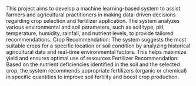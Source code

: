 This project aims to develop a machine learning-based system to assist farmers and agricultural practitioners in making data-driven decisions regarding crop selection and fertilizer application.
The system analyzes various environmental and soil parameters, such as soil type, pH, temperature, humidity, rainfall, and nutrient levels, to provide tailored recommendations.
Crop Recommendation:
The system suggests the most suitable crops for a specific location or soil condition by analyzing historical agricultural data and real-time environmental factors. 
This helps maximize yield and ensures optimal use of resources
Fertilizer Recommendation:
Based on the nutrient deficiencies identified in the soil and the selected crop, the system recommends appropriate fertilizers (organic or chemical) in specific quantities to improve soil fertility and boost crop production.

